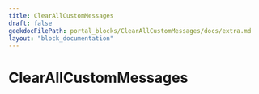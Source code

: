 ```yaml
---
title: ClearAllCustomMessages
draft: false
geekdocFilePath: portal_blocks/ClearAllCustomMessages/docs/extra.md
layout: "block_documentation"
---
```

# ClearAllCustomMessages